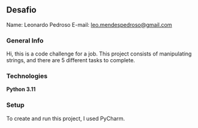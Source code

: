 ## Desafio
Name: Leonardo Pedroso
E-mail: leo.mendespedroso@gmail.com

### General Info
Hi, this is a code challenge for a job.
This project consists of manipulating strings, and there are 5 different tasks to complete.

### Technologies
**Python 3.11**

### Setup
To create and run this project, I used PyCharm.
